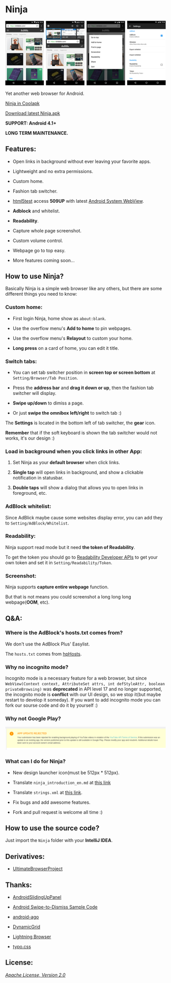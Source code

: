Ninja
===

![background.png](/Art/screenshot/background.png "background.png")

Yet another web browser for Android.

[Ninja in Coolapk](http://coolapk.com/apk/io.github.mthli.Ninja "Ninja in Cookapk")

[Download latest Ninja.apk](https://github.com/mthli/Ninja/releases/download/v1.3.2/Ninja.1.3.2.apk "Ninja.1.3.2.apk")

__SUPPORT: Android 4.1+__

__LONG TERM MAINTENANCE.__

## Features:

 - Open links in background without ever leaving your favorite apps.

 - Lightweight and no extra permissions.

 - Custom home.

 - Fashion tab switcher.

 - [html5test](html5test.com "html5test.com") access __509UP__ with latest [Android System WebView](https://play.google.com/store/apps/details?id=com.google.android.webview "Android System WebView").

 - __Adblock__ and whitelist.

 - __Readability__.

 - Capture whole page screenshot.

 - Custom volume control.

 - Webpage go to top easy.

 - More features coming soon...

## How to use Ninja?

Basically Ninja is a simple web browser like any others, but there are some different things you need to know:

### Custom home:

 - First login Ninja, home show as `about:blank`.

 - Use the overflow menu's __Add to home__ to pin webpages.

 - Use the overflow menu's __Relayout__ to custom your home.

 - __Long press__ on a card of home, you can edit it title.

### Switch tabs:

 - You can set tab switcher position in __screen top or screen bottom__ at `Setting/Browser/Tab Position`.

 - Press the __address bar__ and __drag it down or up__, then the fashion tab switcher will display.

 - __Swipe up/down__ to dimiss a page.

 - Or just __swipe the omnibox left/right__ to switch tab :)

The __Settings__ is located in the bottom left of tab switcher, the __gear__ icon.

__Remember__ that if the soft keyboard is shown the tab switcher would not works, it's our design :)

### Load in background when you click links in other App:

 1. Set Ninja as your __default browser__ when click links.

 2. __Single tap__ will open links in background, and show a clickable notification in statusbar.

 3. __Double taps__ will show a dialog that allows you to open links in foreground, etc.

### AdBlock whitelist:

Since AdBlick maybe cause some websites display error, you can add they to `Setting/AdBlock/Whitelist`.

### Readability:

Ninja support read mode but it need __the token of Readability__.

To get the token you should go to [Readability Developer APIs](https://www.readability.com/developers/api "Readability Developer APIs") to get your own token and set it in `Setting/Readability/Token`.

### Screenshot:

Ninja supports __capture entire webpage__ function.

But that is not means you could screenshot a long long long webpage(__OOM__, etc).

## Q&A:

### Where is the AdBlock's hosts.txt comes from?

We don't use the AdBlock Plus' Easylist.

The `hosts.txt` comes from [hpHosts](http://hosts-file.net/ad_servers.txt "hpHosts").

### Why no incognito mode?

Incognito mode is a necessary feature for a web browser, but since `WebView(Context context, AttributeSet attrs, int defStyleAttr, boolean privateBrowsing)` was __deprecated__ in API level 17 and no longer supported, the incognito mode is __conflict__ with our UI design, so we stop it(but maybe restart to develop it someday). If you want to add incognito mode you can fork our sourse code and do it by yourself :)

### Why not Google Play?

![reject.png](/Art/info/reject.png "reject.png")

### What can I do for Ninja?

 - New design launcher icon(must be 512px * 512px).

 - Translate `ninja_introduction_en.md` at [this link](https://github.com/mthli/Ninja/blob/master/Ninja/assets/ninja_introduction_en.md "ninja_introduction_en.md")

 - Translate `strings.xml` at [this link](https://github.com/mthli/Ninja/blob/master/Ninja/res/values/strings.xml "strings.xml").

 - Fix bugs and add awesome features.

 - Fork and pull request is welcome all time :)

## How to use the source code?

Just import the `Ninja` folder with your __IntelliJ IDEA__.

## Derivatives:

 - [UltimateBrowserProject](https://github.com/balzathor/UltimateBrowserProject "UltimateBrowserProject")

## Thanks:

 - [AndroidSlidingUpPanel](https://github.com/umano/AndroidSlidingUpPanel "AndroidSlidingUpPanel")

 - [Android Swipe-to-Dismiss Sample Code](https://github.com/romannurik/Android-SwipeToDismiss "Android Swipe-to-Dismiss Sample Code")

 - [android-ago](https://github.com/curioustechizen/android-ago "android-ago")

 - [DynamicGrid](https://github.com/askerov/DynamicGrid "DynamicGrid")

 - [Lightning Browser](https://github.com/anthonycr/Lightning-Browser "Lightning-Browser")

 - [typo.css](https://github.com/sofish/typo.css "typo.css")

## License:

_[Apache License, Version 2.0](https://github.com/mthli/Ninja/blob/master/LICENSE "Apache License, Version 2.0")_
